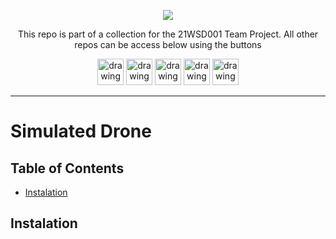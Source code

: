 <p align="center">
	<img src="https://i.imgur.com/VwT4NrJ.png">
	<p align="center"> This repo is part of  a collection for the 21WSD001 Team Project. 
	All other repos can be access below using the buttons</p>
</p>

<p align="center">
	<a href="https://github.com/lboroWMEME-TeamProject/CCC-ProjectDocs"><img src="https://i.imgur.com/rBaZyub.png" alt="drawing" height = 42/></a> 
	<a href="https://github.com/ajayvarghese2000/Dashboard"><img src="https://i.imgur.com/fz7rgd9.png" alt="drawing" height = 42/></a> 
	<a href="https://github.com/ajayvarghese2000/Cloud-Server"><img src="https://i.imgur.com/bsimXcV.png" alt="drawing" height = 42/></a> 
	<a><img src="https://i.imgur.com/yKFokIL.png" alt="drawing" height = 42/></a> 
	<a href="https://github.com/ajayvarghese2000/Simulated-Drone"><img src="https://i.imgur.com/WMOZbrf.png" alt="drawing" height = 42/></a>
</p>

------------

# Simulated Drone

## Table of Contents

- [Instalation](#Instalation)

## Instalation
